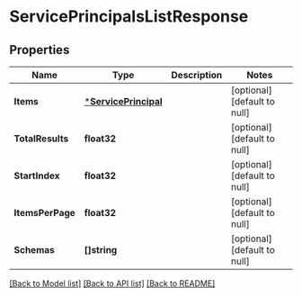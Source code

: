 # ServicePrincipalsListResponse

## Properties
Name | Type | Description | Notes
------------ | ------------- | ------------- | -------------
**Items** | [***ServicePrincipal**](ServicePrincipal.md) |  | [optional] [default to null]
**TotalResults** | **float32** |  | [optional] [default to null]
**StartIndex** | **float32** |  | [optional] [default to null]
**ItemsPerPage** | **float32** |  | [optional] [default to null]
**Schemas** | **[]string** |  | [optional] [default to null]

[[Back to Model list]](../README.md#documentation-for-models) [[Back to API list]](../README.md#documentation-for-api-endpoints) [[Back to README]](../README.md)


